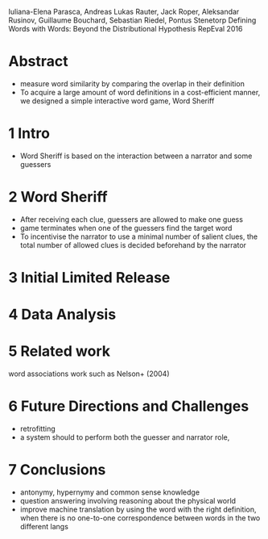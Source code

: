 Iuliana-Elena Parasca, Andreas Lukas Rauter, Jack Roper, Aleksandar Rusinov,
  Guillaume Bouchard, Sebastian Riedel, Pontus Stenetorp
Defining Words with Words: Beyond the Distributional Hypothesis
RepEval 2016

# Abstract

* measure word similarity by comparing the overlap in their definition
* To acquire a large amount of word definitions in a cost-efficient manner,
  we designed a simple interactive word game, Word Sheriff

# 1 Intro

* Word Sheriff is based on the interaction between a narrator and some guessers

# 2 Word Sheriff

* After receiving each clue, guessers are allowed to make one guess
* game terminates when one of the guessers find the target word
* To incentivise the narrator to use a minimal number of salient clues, the
  total number of allowed clues is decided beforehand by the narrator

# 3 Initial Limited Release

# 4 Data Analysis

# 5 Related work

word associations work such as Nelson+ (2004)

# 6 Future Directions and Challenges

* retrofitting
* a system should to perform both the guesser and narrator role,

# 7 Conclusions

* antonymy, hypernymy and common sense knowledge
* question answering involving reasoning about the physical world
* improve machine translation by using the word with the right definition, when
  there is no one-to-one correspondence between words in the two different langs
